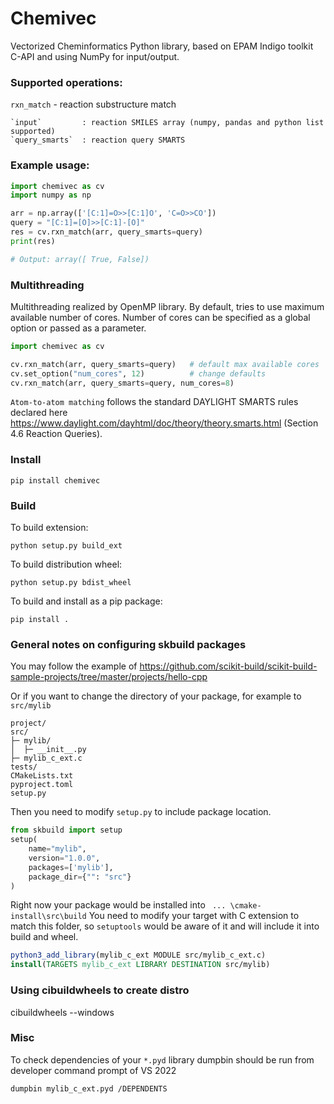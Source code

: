 # Chemivec

Vectorized Cheminformatics Python library, based on EPAM Indigo toolkit C-API
and using NumPy for input/output.

### Supported operations:
`rxn_match` - reaction substructure match

    `input`         : reaction SMILES array (numpy, pandas and python list supported)
    `query_smarts`  : reaction query SMARTS

### Example usage:

```python
import chemivec as cv
import numpy as np

arr = np.array(['[C:1]=O>>[C:1]O', 'C=O>>CO'])
query = "[C:1]=[O]>>[C:1]-[O]"
res = cv.rxn_match(arr, query_smarts=query)
print(res)

# Output: array([ True, False]) 
```

### Multithreading

Multithreading realized by OpenMP library. By default, tries to use maximum available number of cores.
Number of cores can be specified as a global option or passed as a parameter.

```python
import chemivec as cv

cv.rxn_match(arr, query_smarts=query)   # default max available cores
cv.set_option("num_cores", 12)          # change defaults
cv.rxn_match(arr, query_smarts=query, num_cores=8)
```

`Atom-to-atom matching` follows the standard DAYLIGHT SMARTS rules
declared here https://www.daylight.com/dayhtml/doc/theory/theory.smarts.html (Section 4.6 Reaction Queries).


### Install

`pip install chemivec`

### Build

To build extension:

`python setup.py build_ext`

To build distribution wheel:

`python setup.py bdist_wheel`

To build and install as a pip package:

`pip install .`


### General notes on configuring skbuild packages
You may follow the example of https://github.com/scikit-build/scikit-build-sample-projects/tree/master/projects/hello-cpp

Or if you want to change the directory of your package, for example to `src/mylib`
```
project/
src/
├─ mylib/
│  ├─ __init__.py
├─ mylib_c_ext.c
tests/
CMakeLists.txt
pyproject.toml
setup.py
```

Then you need to modify `setup.py` to include package location.

```python
from skbuild import setup
setup(
    name="mylib",
    version="1.0.0",
    packages=['mylib'],
    package_dir={"": "src"}
)
```

Right now your package would be installed into ` ... \cmake-install\src\build`
You need to modify your target with C extension to match this folder, so
`setuptools` would be aware of it and will include it into build and wheel.

```cmake
python3_add_library(mylib_c_ext MODULE src/mylib_c_ext.c)
install(TARGETS mylib_c_ext LIBRARY DESTINATION src/mylib)
```

### Using cibuildwheels to create distro
cibuildwheels --windows


### Misc
To check dependencies of your `*.pyd` library
dumpbin should be run from developer command prompt of VS 2022

`dumpbin mylib_c_ext.pyd /DEPENDENTS`
